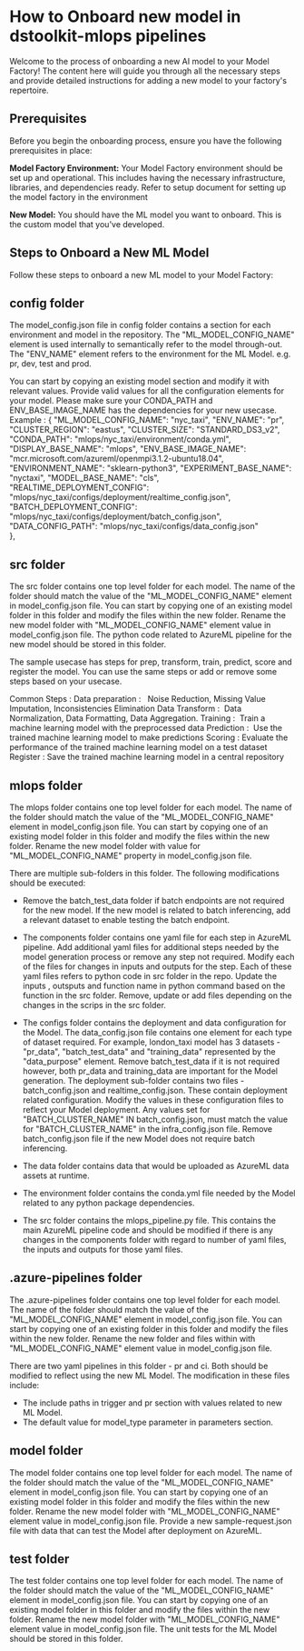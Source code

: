 # How to Onboard new model in dstoolkit-mlops pipelines

Welcome to the process of onboarding a new AI model to your Model Factory! The content here will guide you through all the necessary steps and provide detailed instructions for adding a new model to your factory's repertoire.

## Prerequisites

Before you begin the onboarding process, ensure you have the following prerequisites in place:

**Model Factory Environment:** Your Model Factory environment should be set up and operational. This includes having the necessary infrastructure, libraries, and dependencies ready. Refer to setup document for setting up the model factory in the environment

**New Model:** You should have the ML model you want to onboard. This is the custom model that you've developed.

## Steps to Onboard a New ML Model

Follow these steps to onboard a new ML model to your Model Factory:

## config folder
The model_config.json file in config folder contains a section for each environment and model in the repository. The "ML_MODEL_CONFIG_NAME" element is used internally to semantically refer to the model through-out. The "ENV_NAME" element refers to the environment for the ML Model. e.g. pr, dev, test and prod.

You can start by copying an existing model section and modify it with relevant values. Provide valid values for all the configuration elements for your model.  Please make sure your CONDA_PATH and ENV_BASE_IMAGE_NAME has the dependencies for your new usecase. 
Example : 
{
            "ML_MODEL_CONFIG_NAME": "nyc_taxi",
            "ENV_NAME": "pr",
            "CLUSTER_REGION": "eastus",
            "CLUSTER_SIZE": "STANDARD_DS3_v2",
            "CONDA_PATH": "mlops/nyc_taxi/environment/conda.yml",
            "DISPLAY_BASE_NAME": "mlops",
            "ENV_BASE_IMAGE_NAME": "mcr.microsoft.com/azureml/openmpi3.1.2-ubuntu18.04",
            "ENVIRONMENT_NAME": "sklearn-python3",
            "EXPERIMENT_BASE_NAME": "nyctaxi",
            "MODEL_BASE_NAME": "cls",
            "REALTIME_DEPLOYMENT_CONFIG": "mlops/nyc_taxi/configs/deployment/realtime_config.json",
            "BATCH_DEPLOYMENT_CONFIG": "mlops/nyc_taxi/configs/deployment/batch_config.json",
            "DATA_CONFIG_PATH": "mlops/nyc_taxi/configs/data_config.json"          
        },
## src folder
The src folder contains one top level folder for each model. The name of the folder should match the value of the "ML_MODEL_CONFIG_NAME" element in model_config.json file. You can start by copying one of an existing model folder in this folder and modify the files within the new folder. Rename the new model folder with "ML_MODEL_CONFIG_NAME" element value in model_config.json file. The python code related to AzureML pipeline for the new model should be stored in this folder. 

The sample usecase has steps for prep, transform, train, predict, score and register the model.  You can use the same steps or add or remove some steps based on your usecase. 

Common Steps : 
Data preparation :   Noise Reduction, Missing Value Imputation, Inconsistencies Elimination
Data Transform :  Data Normalization, Data Formatting, Data Aggregation.
Training :  Train a machine learning model with the preprocessed data
Prediction :  Use the trained machine learning model to make predictions
Scoring : Evaluate the performance of the trained machine learning model on a test dataset
Register : Save the trained machine learning model in a central repository

## mlops folder
The mlops folder contains one top level folder for each model. The name of the folder should match the value of the "ML_MODEL_CONFIG_NAME" element in model_config.json file. You can start by copying one of an existing model folder in this folder and modify the files within the new folder. Rename the new model folder with value for "ML_MODEL_CONFIG_NAME" property in model_config.json file. 

There are multiple sub-folders in this folder. The following modifications should be executed:
- Remove the batch_test_data folder if batch endpoints are not required for the new model. If the new model is related to batch inferencing, add a relevant dataset to enable testing the batch endpoint.

  
- The components folder contains one yaml file for each step in AzureML pipeline. Add additional yaml files for additional steps needed by the model generation process or remove any step not required. Modify each of the files for changes in inputs and outputs for the step.  Each of these yaml files refers to python code in src folder in the repo.  Update the inputs , outsputs and function name in python command based on the function in the src folder. Remove, update or add files depending on the changes in the scrips in the src folder.
  
- The configs folder contains the deployment and data configuration for the Model. The data_config.json file contains one element for each type of dataset required. For example, london_taxi model has 3 datasets - "pr_data", "batch_test_data" and "training_data" represented by the "data_purpose" element. Remove batch_test_data if it is not required however, both pr_data and training_data are important for the Model generation. The deployment sub-folder contains two files - batch_config.json and realtime_config.json. These contain deployment related configuration. Modify the values in these configuration files to reflect your Model deployment. Any values set for "BATCH_CLUSTER_NAME" IN batch_config.json, must match the value for "BATCH_CLUSTER_NAME" in the infra_config.json file. Remove batch_config.json file if the new Model does not require batch inferencing.
- The data folder contains data that would be uploaded as AzureML data assets at runtime.
- The environment folder contains the conda.yml file needed by the Model related to any python package dependencies. 
- The src folder contains the mlops_pipeline.py file. This contains the main AzureML pipeline code and should be modified if there is any changes in the components folder with regard to number of yaml files, the inputs and outputs for those yaml files.



## .azure-pipelines folder  
The .azure-pipelines folder contains one top level folder for each model. The name of the folder should match the value of the "ML_MODEL_CONFIG_NAME" element in model_config.json file. You can start by copying one of an existing folder in this folder and modify the files within the new folder. Rename the new folder and files within with "ML_MODEL_CONFIG_NAME" element value in model_config.json file. 

There are two yaml pipelines in this folder - pr and ci. Both should be modified to reflect using the new ML Model.
The modification in these files include:
- The include paths in trigger and pr section with values related to new ML Model.
- The default value for model_type parameter in parameters section.

## model folder
The model folder contains one top level folder for each model. The name of the folder should match the value of the "ML_MODEL_CONFIG_NAME" element in model_config.json file. You can start by copying one of an existing model folder in this folder and modify the files within the new folder. Rename the new model folder with "ML_MODEL_CONFIG_NAME" element value in model_config.json file. Provide a new sample-request.json file with data that can test the Model after deployment on AzureML.

## test folder
The test folder contains one top level folder for each model. The name of the folder should match the value of the "ML_MODEL_CONFIG_NAME" element in model_config.json file. You can start by copying one of an existing model folder in this folder and modify the files within the new folder. Rename the new model folder with "ML_MODEL_CONFIG_NAME" element value in model_config.json file. The unit tests for the ML Model should be stored in this folder.
